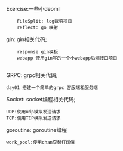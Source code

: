 Exercise:一些小deoml  
```
    FileSplit: log裁剪项目
    reflect: go 映射  
```


gin: gin相关代码;
```
    response gin模板
    webapp 使用gin写的一个小webapp后端接口项目
    
```
GRPC: grpc相关代码; 
```
day01 搭建一个简单的grpc 客服端和服务端
```

Socket: socket编程相关代码;  
```
UDP:使用udp模拟发送请求  
TCP:使用TCP模拟发送请求
```
goroutine: goroutine编程
```
work_pool:使用chan交替打印值
```